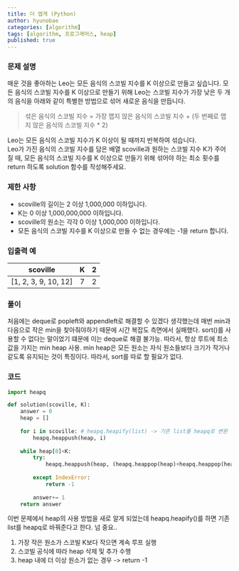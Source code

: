 ```yaml
---
title: 더 맵게 (Python)
author: hyunobae
categories: [algorithm]
tags: [algorithm, 프로그래머스, heap]
published: true
---
```


### 문제 설명
매운 것을 좋아하는 Leo는 모든 음식의 스코빌 지수를 K 이상으로 만들고 싶습니다. 모든 음식의 스코빌 지수를 K 이상으로 만들기 위해 Leo는 스코빌 지수가 가장 낮은 두 개의 음식을 아래와 같이 특별한 방법으로 섞어 새로운 음식을 만듭니다.

> 섞은 음식의 스코빌 지수 = 가장 맵지 않은 음식의 스코빌 지수 + (두 번째로 맵지 않은 음식의 스코빌 지수 * 2)

Leo는 모든 음식의 스코빌 지수가 K 이상이 될 때까지 반복하여 섞습니다.<br>
Leo가 가진 음식의 스코빌 지수를 담은 배열 scoville과 원하는 스코빌 지수 K가 주어질 때, 모든 음식의 스코빌 지수를 K 이상으로 만들기 위해 섞어야 하는 최소 횟수를 return 하도록 solution 함수를 작성해주세요.

### 제한 사항
- scoville의 길이는 2 이상 1,000,000 이하입니다.
- K는 0 이상 1,000,000,000 이하입니다.
- scoville의 원소는 각각 0 이상 1,000,000 이하입니다.
- 모든 음식의 스코빌 지수를 K 이상으로 만들 수 없는 경우에는 -1을 return 합니다.

### 입출력 예
|scoville|K|2|
---|:---:|---:
|[1, 2, 3, 9, 10, 12]|7|2|



### 풀이 
처음에는 deque로 popleft와 appendleft로 해결할 수 있겠다 생각했는데 매번 min과 다음으로 작은 min을 찾아줘야하기 때문에 시간 복잡도 측면에서 실패했다. sort()를 사용할 수 없다는 말이었기 떄문에 이는 deque로 해결 불가능. 따라서, 항상 루트에 최소 값을 가지는 min heap 사용. min heap은 모든 원소는 자식 원소들보다 크기가 작거나 같도록 유지되는 것이 특징이다. 따라서, sort를 따로 할 필요가 없다.

### 코드
```python
import heapq

def solution(scoville, K):
    answer = 0
    heap = []
    
    for i in scoville: # heapq.heapify(list) -> 기존 list를 heapq로 변환
        heapq.heappush(heap, i)
    
    while heap[0]<K:
        try:
            heapq.heappush(heap, (heapq.heappop(heap)+heapq.heappop(heap)*2))
        
        except IndexError:
            return -1
        
        answer+= 1
    return answer
```

이번 문제에서 heap의 사용 방법을 새로 알게 되었는데 heapq.heapify()를 하면 기존 list를 heapq로 바꿔준다고 한다. 넘 중요..<br>
1. 가장 작은 원소가 스코빌 K보다 작으면 계속 루프 실행<br>
2. 스코빌 공식에 따라 heap 삭제 및 추가 수행
3. heap 내에 더 이상 원소가 없는 경우 -> return -1


